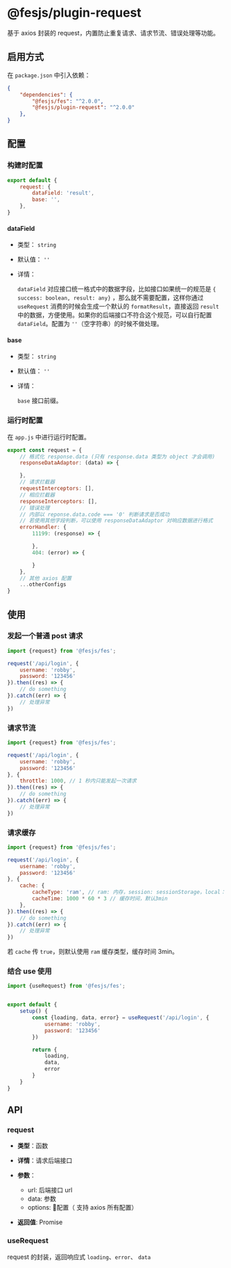 # @fesjs/plugin-request

基于 axios 封装的 request，内置防止重复请求、请求节流、错误处理等功能。
## 启用方式

在 `package.json` 中引入依赖：
```json
{
    "dependencies": {
        "@fesjs/fes": "^2.0.0",
        "@fesjs/plugin-request": "^2.0.0"
    },
}
```
## 配置

### 构建时配置

```js
export default {
    request: {
        dataField: 'result',
        base: '',
    },
}
```

#### dataField

- 类型： `string`
- 默认值： `''`
- 详情：

    `dataField` 对应接口统一格式中的数据字段，比如接口如果统一的规范是 `{ success: boolean, result: any}` ，那么就不需要配置，这样你通过 `useRequest` 消费的时候会生成一个默认的 `formatResult`，直接返回 `result` 中的数据，方便使用。如果你的后端接口不符合这个规范，可以自行配置 `dataField`。配置为 `''`（空字符串）的时候不做处理。


#### base

- 类型： `string`
- 默认值： `''`
- 详情：

    `base` 接口前缀。 
### 运行时配置

在 `app.js` 中进行运行时配置。
 
```js
export const request = {
    // 格式化 response.data (只有 response.data 类型为 object 才会调用)
    responseDataAdaptor: (data) => {

    },
    // 请求拦截器
    requestInterceptors: [],
    // 相应拦截器
    responseInterceptors: [],
    // 错误处理
    // 内部以 reponse.data.code === '0' 判断请求是否成功
    // 若使用其他字段判断，可以使用 responseDataAdaptor 对响应数据进行格式
    errorHandler: {
        11199: (response) => {

        },
        404: (error) => {

        }
    },
    // 其他 axios 配置
    ...otherConfigs
}
```
## 使用

### 发起一个普通 post 请求

```js
import {request} from '@fesjs/fes';

request('/api/login', {
    username: 'robby',
    password: '123456'
}).then((res) => {
    // do something
}).catch((err) => {
    // 处理异常
})
```

### 请求节流

```js
import {request} from '@fesjs/fes';

request('/api/login', {
    username: 'robby',
    password: '123456'
}, {
    throttle: 1000, // 1 秒内只能发起一次请求
}).then((res) => {
    // do something
}).catch((err) => {
    // 处理异常
})
```

### 请求缓存

```js
import {request} from '@fesjs/fes';

request('/api/login', {
    username: 'robby',
    password: '123456'
}, {
    cache: {
        cacheType: 'ram', // ram: 内存，session: sessionStorage，local：localStorage
        cacheTime: 1000 * 60 * 3 // 缓存时间，默认3min
    },
}).then((res) => {
    // do something
}).catch((err) => {
    // 处理异常
})
```

若 `cache` 传 `true`，则默认使用 `ram` 缓存类型，缓存时间 3min。

### 结合 use 使用

```js
import {useRequest} from '@fesjs/fes';


export default {
    setup() {
        const {loading, data, error} = useRequest('/api/login', {
            username: 'robby',
            password: '123456'
        })

        return {
            loading,
            data,
            error
        }
    }
}
```

## API

### request

- **类型**：函数

- **详情**：请求后端接口
- **参数**：
  - url: 后端接口 url
  - data: 参数
  - options: 配置（ 支持 axios 所有配置）
- **返回值**: Promise

### useRequest

request 的封装，返回响应式 `loading`、`error`、 `data`
